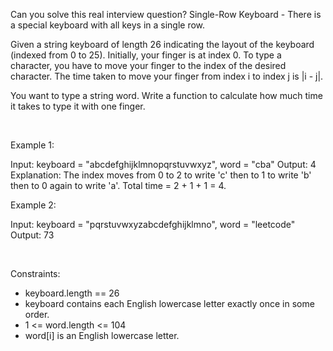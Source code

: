 Can you solve this real interview question? Single-Row Keyboard - There is a special keyboard with all keys in a single row.

Given a string keyboard of length 26 indicating the layout of the keyboard (indexed from 0 to 25). Initially, your finger is at index 0. To type a character, you have to move your finger to the index of the desired character. The time taken to move your finger from index i to index j is |i - j|.

You want to type a string word. Write a function to calculate how much time it takes to type it with one finger.

 

Example 1:


Input: keyboard = "abcdefghijklmnopqrstuvwxyz", word = "cba"
Output: 4
Explanation: The index moves from 0 to 2 to write 'c' then to 1 to write 'b' then to 0 again to write 'a'.
Total time = 2 + 1 + 1 = 4. 


Example 2:


Input: keyboard = "pqrstuvwxyzabcdefghijklmno", word = "leetcode"
Output: 73


 

Constraints:

 * keyboard.length == 26
 * keyboard contains each English lowercase letter exactly once in some order.
 * 1 <= word.length <= 104
 * word[i] is an English lowercase letter.